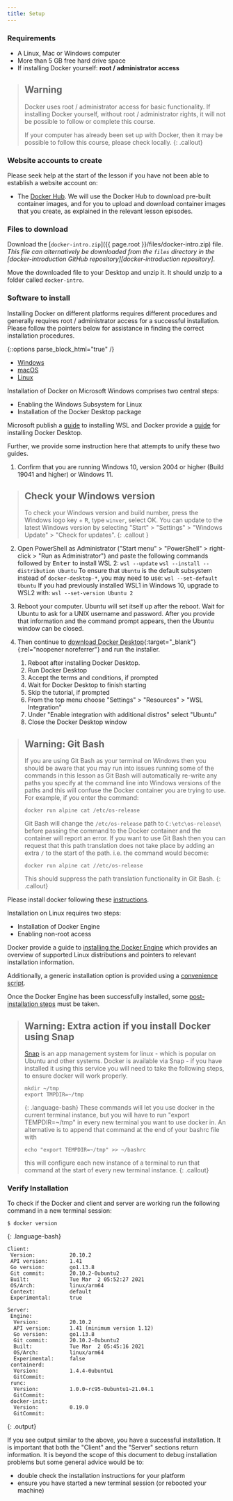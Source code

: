 ```yaml
---
title: Setup
---
```

### Requirements
  * A Linux, Mac or Windows computer
  * More than 5 GB free hard drive space
  * If installing Docker yourself: **root / administrator access**

> ## Warning
> Docker uses root / administrator access for basic functionality. If installing Docker yourself, without root / administrator rights, it will not be possible to follow or complete this course. 
>
> If your computer has already been set up with Docker, then it may be possible to follow this course, please check locally.
{: .callout}

### Website accounts to create
Please seek help at the start of the lesson if you have not been able to establish a website account on:
- The [Docker Hub](http://hub.docker.com). We will use the Docker Hub to download pre-built container images, and for you to upload and download container images that you create, as explained in the relevant lesson episodes.

### Files to download

Download the [`docker-intro.zip`]({{ page.root }}/files/docker-intro.zip) file. _This file can alternatively be downloaded from the `files` directory in the [docker-introduction GitHub repository][docker-introduction repository]_.

Move the downloaded file to your Desktop and unzip it. It should unzip to a folder called `docker-intro`. 

### Software to install

Installing Docker on different platforms requires different procedures and generally requires root / administrator access for a successful installation. Please follow the pointers below for assistance in finding the correct installation procedures.

{::options parse_block_html="true" /}
<div>
<ul class="nav nav-tabs nav-justified" role="tablist">
<li role="presentation" class="active"><a data-os="windows" href="#windows" aria-controls="Windows"
role="tab" data-toggle="tab">Windows</a></li>
<li role="presentation"><a data-os="macos" href="#macos" aria-controls="macOS" role="tab"
data-toggle="tab">macOS</a></li>
<li role="presentation"><a data-os="linux" href="#linux" aria-controls="Linux" role="tab"
data-toggle="tab">Linux</a></li>
</ul>

<div class="tab-content">
<article role="tabpanel" class="tab-pane active" id="windows">

Installation of Docker on Microsoft Windows comprises two central steps:
  * Enabling the Windows Subsystem for Linux
  * Installation of the Docker Desktop package

Microsoft publish a [guide](https://learn.microsoft.com/en-us/windows/wsl/install "WSL install") to installing WSL and Docker provide a [guide](https://docs.docker.com/desktop/install/windows-install/ "Docker Desktop Install ") for installing Docker Desktop.

Further, we provide some instruction here that attempts to unify these two guides. 

1. Confirm that you are running Windows 10, version 2004 or higher (Build 19041 and higher) or Windows 11.

> ## Check your Windows version
> To check your Windows version and build number, press the Windows logo key + <kbd>R</kbd>, type `winver`, select OK.
You can update to the latest Windows version by selecting "Start" > "Settings" > "Windows Update" > "Check for updates".
{: .callout }

2. Open PowerShell as Administrator ("Start menu" > "PowerShell" > right-click > "Run as Administrator")
and paste the following commands followed by <kbd>Enter</kbd> to install WSL 2:
`wsl --update`
`wsl --install --distribution Ubuntu`
To ensure that `Ubuntu` is the default subsystem instead of `docker-desktop-*`, you may need to use:
`wsl --set-default Ubuntu`
If you had previously installed WSL1 in Windows 10, upgrade to WSL2 with:
`wsl --set-version Ubuntu 2`

3. Reboot your computer. Ubuntu will set itself up after the reboot. Wait for Ubuntu to ask for a
UNIX username and password. After you provide that information and the command prompt appears,
then the Ubuntu window can be closed.

4. Then continue to [download Docker Desktop](https://desktop.docker.com/win/main/amd64/Docker%20Desktop%20Installer.exe){:target="_blank"}{:rel="noopener noreferrer"} and run the installer.
   1. Reboot after installing Docker Desktop.
   2. Run Docker Desktop
   3. Accept the terms and conditions, if prompted
   4. Wait for Docker Desktop to finish starting
   5. Skip the tutorial, if prompted
   6. From the top menu choose "Settings" > "Resources" > "WSL Integration"
   7. Under "Enable integration with additional distros" select "Ubuntu"
   8. Close the Docker Desktop window

> ## Warning: Git Bash
> If you are using Git Bash as your terminal on Windows then you should be aware that you may run
> into issues running some of the commands in this lesson as Git Bash will automatically re-write
> any paths you specify at the command line into Windows versions of the paths and this will confuse
> the Docker container you are trying to use. For example, if you enter the command:
> ```
> docker run alpine cat /etc/os-release
> ```
> Git Bash will change the `/etc/os-release` path to `C:\etc\os-release\` before passing the command
> to the Docker container and the container will report an error. If you want to use Git Bash then you
> can request that this path translation does not take place by adding an extra `/` to the start of the
> path. i.e. the command would become:
> ```
> docker run alpine cat //etc/os-release
> ```
> This should suppress the path translation functionality in Git Bash.
{: .callout}

</article>
<article role="tabpanel" class="tab-pane" id="macos">


Please install docker following these [instructions](https://docs.docker.com/desktop/install/mac-install/).

</article>

<article role="tabpanel" class="tab-pane" id="linux">

Installation on Linux requires two steps:
  * Installation of Docker Engine
  * Enabling non-root access

Docker provide a guide to [installing the Docker Engine](https://docs.docker.com/engine/install/) which provides an overview of supported Linux distributions and pointers to relevant installation information. 

Additionally, a generic installation option is provided using a [convenience script](https://docs.docker.com/engine/install/ubuntu/#install-using-the-convenience-script).

Once the Docker Engine has been successfully installed, some [post-installation steps](https://docs.docker.com/engine/install/linux-postinstall/) must be taken.


> ## Warning: Extra action if you install Docker using Snap
> [Snap](https://snapcraft.io/) is an app management system for linux - which is popular on
> Ubuntu and other systems. Docker is available via Snap - if you have installed it using
> this service you will need to take the following steps, to ensure docker will work properly.
> ~~~
> mkdir ~/tmp
> export TMPDIR=~/tmp
> ~~~
> {: .language-bash}
> These commands will let you use docker in the current terminal instance, but you will have to run "export TEMPDIR=~/tmp" in every new terminal you want to use docker in.
> An alternative is to append that command at the end of your bashrc file with
> ~~~
> echo "export TEMPDIR=~/tmp" >> ~/bashrc
> ~~~
> this will configure each new instance of a terminal to run that command at the start of every new terminal instance.
{: .callout}

</article>
</div>
</div>

### Verify Installation

To check if the Docker and client and server are working run the following command in a new terminal session:
~~~
$ docker version
~~~
{: .language-bash}
~~~
Client:
 Version:           20.10.2
 API version:       1.41
 Go version:        go1.13.8
 Git commit:        20.10.2-0ubuntu2
 Built:             Tue Mar  2 05:52:27 2021
 OS/Arch:           linux/arm64
 Context:           default
 Experimental:      true

Server:
 Engine:
  Version:          20.10.2
  API version:      1.41 (minimum version 1.12)
  Go version:       go1.13.8
  Git commit:       20.10.2-0ubuntu2
  Built:            Tue Mar  2 05:45:16 2021
  OS/Arch:          linux/arm64
  Experimental:     false
 containerd:
  Version:          1.4.4-0ubuntu1
  GitCommit:        
 runc:
  Version:          1.0.0~rc95-0ubuntu1~21.04.1
  GitCommit:        
 docker-init:
  Version:          0.19.0
  GitCommit:        
~~~
{: .output}

If you see output similar to the above, you have a successful installation. It is important that both the "Client" and the "Server" sections return information. It is beyond the scope of this document to debug installation problems but some general advice would be to:
  * double check the installation instructions for your platform
  * ensure you have started a new terminal session (or rebooted your machine)
